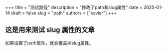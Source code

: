 +++
title = "测试路径"
description = "修改了path和slug属性"
date = 2025-01-14
draft = false
slug = "path"
authors = ["xavier"]
+++

## 这是用来测试 slug 属性的文章

如果设置了path属性，就会覆盖掉slug属性。
